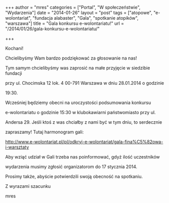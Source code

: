 +++
author = "mres"
categories = ["Portal", "W społeczeństwie", "Wydarzenia"]
date = "2014-01-26"
layout = "post"
tags = ["atopowe", "e-wolontariat", "fundacja alabaster", "Gala", "spotkanie atopików", "warszawa"]
title = "Gala konkursu e-wolontariatu!"
url = "/2014/01/26/gala-konkursu-e-wolontariatu/"

+++

Kochani!

Chcielibyśmy Wam bardzo podziękować za głosowanie na nas!

Tym samym chcielibyśmy was zaprosić na małe przyjęcie w siedzibie fundacji
  
przy ul. Chocimska 12 lok. 4 00-791 Warszawa w dniu 28.01.2014 o godzinie
  
19:30.

Wcześniej będziemy obecni na uroczystości podsumowania konkursu
  
e-wolontariatu o godzinie 15:30 w klubokawiarni państwomiasto przy ul.
  
Andersa 29. Jeśli ktoś z was chciałby z nami być w tym dniu, to serdecznie
  
zapraszamy! Tutaj harmonogram gali:
  
<a href="http://www.e-wolontariat.pl/pl/odkryj-e-wolontariat/gala-fina%C5%82owa-i-warsztaty" target="_blank">http://www.e-wolontariat.pl/pl/odkryj-e-wolontariat/gala-fina%C5%82owa-i-warsztaty</a>

Aby wziąć udział w Gali trzeba nas poinformować, gdyż ilość uczestników
  
wydarzenia musimy zgłosić organizatorom do 17 stycznia 2014.
  
Prosimy także, abyście potwierdzili swoją obecność na spotkaniu.

Z wyrazami szacunku

mres